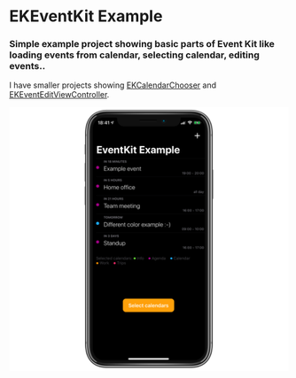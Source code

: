 # EKEventKit Example

### Simple example project showing basic parts of Event Kit like loading events from calendar, selecting calendar, editing events..

I have smaller projects showing [EKCalendarChooser](https://github.com/nemecek-filip/EKCalendarChooser.Example) and [EKEventEditViewController](https://github.com/nemecek-filip/EKEventEditViewController.Example).

![](Images/showcase.png)
